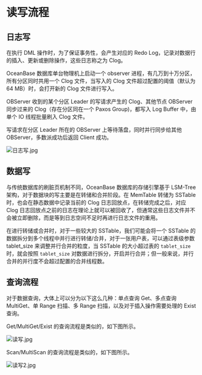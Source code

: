读写流程 
=========================



日志写 
------------

在执行 DML 操作时，为了保证事务性，会产生对应的 Redo Log，记录对数据行的插入、更新或删除操作，这些日志称之为 Clog。

OceanBase 数据库单台物理机上启动一个 observer 进程，有几万到十万分区，所有分区同时共用一个 Clog 文件，当写入的 Clog 文件超过配置的阈值（默认为 64 MB）时，会打开新的 Clog 文件进行写入。

OBServer 收到的某个分区 Leader 的写请求产生的 Clog、其他节点 OBServer 同步过来的 Clog（存在分区同在一个 Paxos Group)，都写入 Log Buffer 中，由单个 IO 线程批量刷入 Clog 文件。

写请求在分区 Leader 所在的 OBServer 上等待落盘，同时并行同步给其他 OBServer，多数派成功后返回 Client 成功。

![日志写.jpg](https://help-static-aliyun-doc.aliyuncs.com/assets/img/zh-CN/1524125261/p184509.jpg "日志写.jpg")

数据写 
------------

与传统数据库的刷脏页机制不同，OceanBase 数据库的存储引擎基于 LSM-Tree 架构，对于数据块的写主要是在转储和合并阶段。在 MemTable 转储为 SSTable 时，也会在静态数据中记录当前的 Clog 日志回放点，在转储完成之后，对应 Clog 日志回放点之前的日志在理论上就可以被回收了，但通常这些日志文件并不会被立即删除，而是等到日志空间不足时再进行日志文件的重用。

在进行转储或合并时，对于一些较大的 SSTable，我们可能会将一个 SSTable 的数据拆分到多个线程中并行进行转储/合并，对于一张用户表，可以通过表级参数 tablet_size 来调整并行合并的粒度，当 SSTable 的大小超过表的 `tablet_size` 时，就会按照 `tablet_size` 对数据进行拆分，开启并行合并；但一般来说，并行合并的并行度不会超过配置的合并线程数。

查询流程 
-------------

对于数据查询，大体上可以分为以下这么几种：单点查询 Get、多点查询 MultiGet、单 Range 扫描、多 Range 扫描，以及对于插入操作需要处理的 Exist 查询。

Get/MultiGet/Exist 的查询流程是类似的，如下图所示。

![读写.jpg](https://help-static-aliyun-doc.aliyuncs.com/assets/img/zh-CN/1524125261/p184510.jpg "读写.jpg")

Scan/MultiScan 的查询流程是类似的，如下图所示。

![读写2.jpg](https://help-static-aliyun-doc.aliyuncs.com/assets/img/zh-CN/1524125261/p184511.jpg "读写2.jpg")
